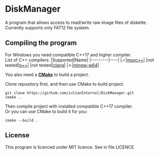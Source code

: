 # DiskManager

A program that allows access to read/write raw image files of diskette.  
Currently supports only FAT12 file system.

Compiling the program
---------------------
For Windows you need compatible C++17 and higher compiler.  
List of C++ compilers: 
|Supported|Name|
|---------|----|
|&check;|[msvc++](https://visualstudio.microsoft.com/)|
|not tested|[g++](https://gcc.gnu.org/)|
|not tested|[clang](https://clang.llvm.org/)|
|&cross;|[mingw-w64](https://www.mingw-w64.org/)|

You also need a [**CMake**](https://cmake.org/) to build a project.

Clone repository first, and then use CMake to build project.

    git clone https://github.com/iulianInternal/DiskManager.git
    cmake .
    
Then compile project with installed compatible C++17 compiler.  
Or you can use CMake to build it for you:

    cmake --build .

License
-------
This program is licenced under MIT licence. See in file LICENCE.
